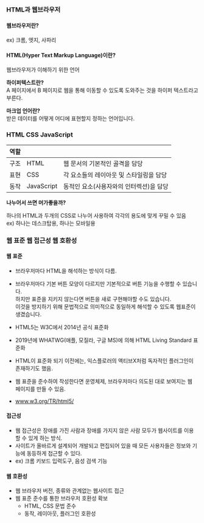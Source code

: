 ### HTML과 웹브라우저

#### 웹브라우저란?

ex) 크롬, 엣지, 사파리

#### HTML(Hyper Text Markup Language)이란?

웹브라우저가 이해하기 위한 언어

**하이퍼텍스트란?** <br />
A 페이지에서 B 페이지로 웹을 통해 이동할 수 있도록 도와주는 것을 하이퍼 텍스트라고 부른다.

**마크업 언어란?** <br />
받은 데이터를 어떻게 어디에 표현할지 정하는 언어입니다.

### HTML CSS JavaScript

역할 | &nbsp; | &nbsp;
--- | --- | ---
구조 | HTML | 웹 문서의 기본적인 골격을 담당
표현 | CSS | 각 요소들의 레이아웃 및 스타일링을 담당
동작 | JavaScript | 동적인 요소(사용자와의 인터렉션)을 담당

**나누어서 쓰면 머가좋을까?**

하나의 HTML과 두개의 CSS로 나누어 사용하여 각각의 용도에 맞게 꾸밀 수 있음  <br />
ex) 하나는 데스크탑용, 하나는 모바일용

### 웹 표준 웹 접근성 웹 호환성

#### 웹 표준

- 브라우저마다 HTML을 해석하는 방식이 다름.
- 브라우저마다 기본 버튼 모양이 다르지만 기본적으로 버튼 기능을 수행할 수 있습니다. <br />
하지만 표준을 지키지 않는다면 버튼을 새로 구현해야할 수도 있습니다. <br />
이것을 방지하기 위해 문법적으로 의미적으로 동일하게 해석할 수 있도록 웹표준이 생겼습니다. 

- HTML5는 W3C에서 2014년 공식 표준화 <br />
- 2019년에 WHATWG(애플, 모질라, 구글 MS)에 의해 HTML Living Standard 표준화
- HTML이 표준화 되기 이전에는, 익스플로러의 액티브X처럼 독자적인 플러그인이 존재하기도 했음.
- 웹 표준을 준수하여 작성한다면 운영체제, 브라우저마다 의도된 대로 보여지는 웹 페이지를 만들 수 있음.
- www.w3.org/TR/html5/

#### 접근성

- 웹 접근성은 장애를 가진 사람과 장애를 가지지 않은 사람 모두가 웹사이트를 이용할 수 있게 하는 방식.
- 사이트가 올바르게 설계되어 개발되고 편집되어 있을 때 모든 사용자들은 정보와 기능에 동등하게 접근할 수 있다. 
- ex) 크롬 키보드 입력도구, 음성 검색 기능

#### 웹 호환성

- 웹 브라우저 버전, 종류와 관계없는 웹사이트 접근
- 웹 표준 준수를 통한 브라우저 호환성 확보
  - HTML, CSS 문법 준수
  - 동작, 레이아웃, 플러그인 호환성

